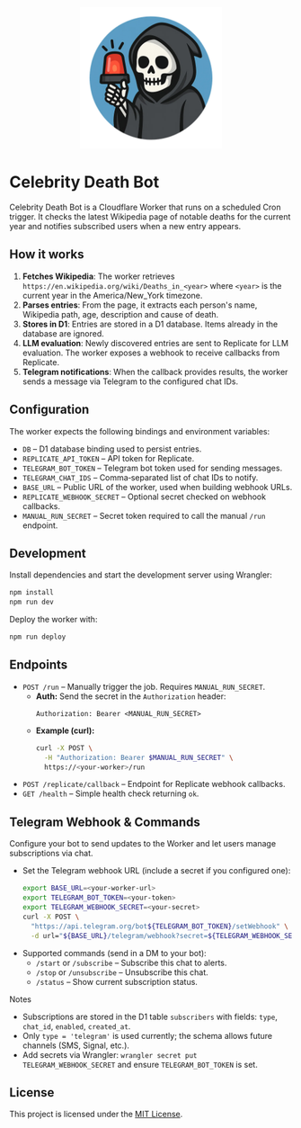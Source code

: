 <p align="center">
  <img src="public/Celebrity-Death-Bot.png" alt="Project Logo" width="50%" />
</p>

# Celebrity Death Bot

Celebrity Death Bot is a Cloudflare Worker that runs on a scheduled Cron trigger. It checks the latest Wikipedia page of notable deaths for the current year and notifies subscribed users when a new entry appears.

## How it works

1. **Fetches Wikipedia**: The worker retrieves `https://en.wikipedia.org/wiki/Deaths_in_<year>` where `<year>` is the current year in the America/New_York timezone.
2. **Parses entries**: From the page, it extracts each person's name, Wikipedia path, age, description and cause of death.
3. **Stores in D1**: Entries are stored in a D1 database. Items already in the database are ignored.
4. **LLM evaluation**: Newly discovered entries are sent to Replicate for LLM evaluation. The worker exposes a webhook to receive callbacks from Replicate.
5. **Telegram notifications**: When the callback provides results, the worker sends a message via Telegram to the configured chat IDs.

## Configuration

The worker expects the following bindings and environment variables:

- `DB` – D1 database binding used to persist entries.
- `REPLICATE_API_TOKEN` – API token for Replicate.
- `TELEGRAM_BOT_TOKEN` – Telegram bot token used for sending messages.
- `TELEGRAM_CHAT_IDS` – Comma‑separated list of chat IDs to notify.
- `BASE_URL` – Public URL of the worker, used when building webhook URLs.
- `REPLICATE_WEBHOOK_SECRET` – Optional secret checked on webhook callbacks.
- `MANUAL_RUN_SECRET` – Secret token required to call the manual `/run` endpoint.

## Development

Install dependencies and start the development server using Wrangler:

```bash
npm install
npm run dev
```

Deploy the worker with:

```bash
npm run deploy
```

## Endpoints
- `POST /run` – Manually trigger the job. Requires `MANUAL_RUN_SECRET`.
  - **Auth:** Send the secret in the `Authorization` header:
    ```
    Authorization: Bearer <MANUAL_RUN_SECRET>
    ```
  - **Example (curl):**
    ```bash
    curl -X POST \
      -H "Authorization: Bearer $MANUAL_RUN_SECRET" \
      https://<your-worker>/run
    ```
- `POST /replicate/callback` – Endpoint for Replicate webhook callbacks.
- `GET /health` – Simple health check returning `ok`.

## Telegram Webhook & Commands

Configure your bot to send updates to the Worker and let users manage subscriptions via chat.

- Set the Telegram webhook URL (include a secret if you configured one):
  ```bash
  export BASE_URL=<your-worker-url>
  export TELEGRAM_BOT_TOKEN=<your-token>
  export TELEGRAM_WEBHOOK_SECRET=<your-secret>
  curl -X POST \
    "https://api.telegram.org/bot${TELEGRAM_BOT_TOKEN}/setWebhook" \
    -d url="${BASE_URL}/telegram/webhook?secret=${TELEGRAM_WEBHOOK_SECRET}"
  ```
- Supported commands (send in a DM to your bot):
  - `/start` or `/subscribe` – Subscribe this chat to alerts.
  - `/stop` or `/unsubscribe` – Unsubscribe this chat.
  - `/status` – Show current subscription status.

Notes
- Subscriptions are stored in the D1 table `subscribers` with fields: `type`, `chat_id`, `enabled`, `created_at`.
- Only `type = 'telegram'` is used currently; the schema allows future channels (SMS, Signal, etc.).
- Add secrets via Wrangler: `wrangler secret put TELEGRAM_WEBHOOK_SECRET` and ensure `TELEGRAM_BOT_TOKEN` is set.

## License

This project is licensed under the [MIT License](LICENSE.md).
